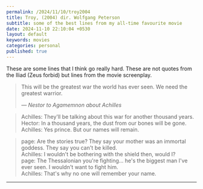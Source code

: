 ```yaml
---
permalink: /2024/11/10/troy2004
title: Troy, (2004) dir. Wolfgang Peterson
subtitle: some of the best lines from my all-time favourite movie
date: 2024-11-10 22:10:04 +0530
layout: default
keywords: movies
categories: personal
published: true
---
```


These are some lines that I think go really hard. These are not quotes from the Iliad (Zeus forbid) but lines from the movie screenplay.

<blockquote>
    <p>This will be the greatest war the world has ever seen. We need the greatest warrior.</p>
    <cite>— Nestor to Agamemnon about Achilles</cite>
</blockquote>

<blockquote>
    <p> Achilles: They'll be talking about this war for another thousand years.<br>
Hector: In a thousand years, the dust from our bones will be gone.<br>
Achilles: Yes prince. But our names will remain.</p>
</blockquote>

>  page: Are the stories true? They say your mother was an immortal goddess. They say you can't be killed.<br>
>  Achilles: I wouldn't be bothering with the shield then, would I?<br>
>  page: The Thessalonian you're fighting... he's the biggest man I've ever seen. I wouldn't want to fight him.<br>
>  Achilles: That's why no one will remember your name.

---

